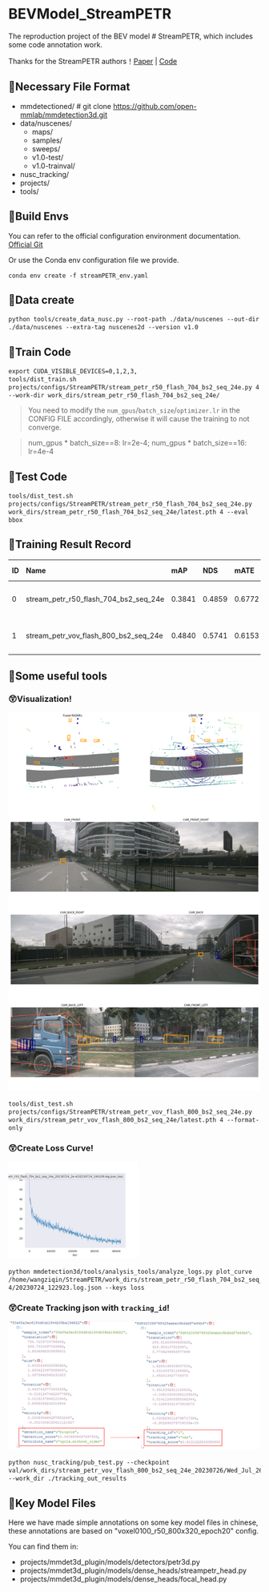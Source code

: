# BEVModel_StreamPETR
The reproduction project of the BEV model # StreamPETR, which includes some code annotation work.

Thanks for the StreamPETR authors！[Paper](https://arxiv.org/abs/2303.11926) | [Code](https://github.com/exiawsh/StreamPETR)

## 🌵Necessary File Format
- mmdetectioned/    # git clone https://github.com/open-mmlab/mmdetection3d.git
- data/nuscenes/
  - maps/
  - samples/
  - sweeps/
  - v1.0-test/
  - v1.0-trainval/
- nusc_tracking/
- projects/
- tools/

## 🌵Build Envs
You can refer to the official configuration environment documentation. [Official Git](https://github.com/exiawsh/StreamPETR)

Or use the Conda env configuration file we provide.
```
conda env create -f streamPETR_env.yaml
```

## 🌵Data create

```
python tools/create_data_nusc.py --root-path ./data/nuscenes --out-dir ./data/nuscenes --extra-tag nuscenes2d --version v1.0
```

## 🌵Train Code

```
export CUDA_VISIBLE_DEVICES=0,1,2,3,
tools/dist_train.sh projects/configs/StreamPETR/stream_petr_r50_flash_704_bs2_seq_24e.py 4 --work-dir work_dirs/stream_petr_r50_flash_704_bs2_seq_24e/
```

> You need to modify the `num_gpus`/`batch_size`/`optimizer.lr` in the CONFIG FILE accordingly, otherwise it will cause the training to not converge.

> num_gpus * batch_size==8: lr=2e-4; num_gpus * batch_size==16: lr=4e-4

## 🌵Test Code
```
tools/dist_test.sh projects/configs/StreamPETR/stream_petr_r50_flash_704_bs2_seq_24e.py work_dirs/stream_petr_r50_flash_704_bs2_seq_24e/latest.pth 4 --eval bbox
```

## 🌵Training Result Record

ID | Name | mAP | NDS | mATE | mASE | mAOE | mAVE | mAAE | Per-class results | Epochs | Data | Learning rate | Batch_size | GPUs | Train_time | Eval_time | Log_file
:----------- | :----------- | :----------- | :----------- | :----------- | :----------- | :----------- | :----------- | :----------- | :----------- | :----------- | :----------- | :----------- | :----------- | :----------- | :----------- | :----------- | :-----------
0 | stream_petr_r50_flash_704_bs2_seq_24e | 0.3841 | 0.4859 | 0.6772 | 0.2732 | 0.6244 | 0.2834 | 0.2030 |  ![670fe60d-e182-4dc6-bfa8-872add5b4452](https://github.com/PrymceQ/BEVModel_StreamPETR/assets/109404970/265940ad-8066-4fe8-b803-766897c7d5c7) | 24 | All | optimizer.lr=4e-4 | 16, sample per gpu=4 | 4 x Nvidia Geforce 3090 | 9hours | 113.5s | work_dirs/stream_petr_r50_flash_704_bs2_seq_24e_20230725_bs16_lr4/
1 | stream_petr_vov_flash_800_bs2_seq_24e | 0.4840 | 0.5741 | 0.6153 | 0.2592 | 0.3510 | 0.2567 | 0.1971 | ![15a7dc32-d873-4481-b160-ace9bffd44d3](https://github.com/PrymceQ/BEVModel_StreamPETR/assets/109404970/1a4975e0-955f-4a87-951d-b124ff35a5a4) | 24 | All | optimizer.lr=4e-4 | 16, sample per gpu=4 | 4 x Nvidia Geforce 3090 | 13hours | 104.9s | work_dirs/stream_petr_vov_flash_800_bs2_seq_24e_20230726/

## 🌵Some useful tools
### 😲Visualization!
<img src="https://github.com/PrymceQ/BEVModel_StreamPETR/blob/master/imgs/1dfecb8189f54b999f4e47ddaa677fd0_pred.png" width="600px">

```
tools/dist_test.sh projects/configs/StreamPETR/stream_petr_vov_flash_800_bs2_seq_24e.py work_dirs/stream_petr_vov_flash_800_bs2_seq_24e/latest.pth 4 --format-only
```


### 😲Create Loss Curve!

<img src="https://github.com/PrymceQ/BEVModel_StreamPETR/blob/master/imgs/loss.png" width="260px">

```
python mmdetection3d/tools/analysis_tools/analyze_logs.py plot_curve /home/wangziqin/StreamPETR/work_dirs/stream_petr_r50_flash_704_bs2_seq_24e_20230724_4e-4/20230724_122923.log.json --keys loss
```

### 😲Create Tracking json with `tracking_id`!

<img src="https://github.com/PrymceQ/BEVModel_StreamPETR/blob/master/imgs/trackjson.png" width="560px">

```
python nusc_tracking/pub_test.py --checkpoint val/work_dirs/stream_petr_vov_flash_800_bs2_seq_24e_20230726/Wed_Jul_26_10_38_31_2023/pts_bbox/results_nusc.json --work_dir ./tracking_out_results
```

## 🌵Key Model Files

Here we have made simple annotations on some key model files in chinese, these annotations are based on "voxel0100_r50_800x320_epoch20" config. 

You can find them in:
- projects/mmdet3d_plugin/models/detectors/petr3d.py
- projects/mmdet3d_plugin/models/dense_heads/streampetr_head.py
- projects/mmdet3d_plugin/models/dense_heads/focal_head.py

